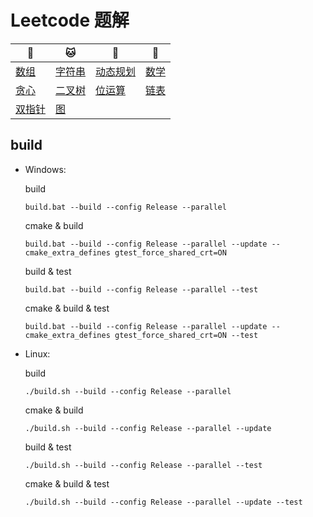 # Leetcode 题解

| :tiger:                         | :cat:                        | :dog:                                  | :dragon:                   |
| ------------------------------- | ---------------------------- | -------------------------------------- | -------------------------- |
| [数组](doc/array.md)            | [字符串](doc/str.md)         | [动态规划](doc/dynamic_programming.md) | [数学](doc/math.md)        |
| [贪心](doc/greedy_algorithm.md) | [二叉树](doc/binary_tree.md) | [位运算](doc/bitwise_operation.md)     | [链表](doc/linked_list.md) |
| [双指针](doc/two_pointers.md)   | [图](doc/graph.md)           |                                        |                            |

## build


- Windows:

  build

  ```shell
  build.bat --build --config Release --parallel
  ```

  cmake & build

  ```shell
  build.bat --build --config Release --parallel --update --cmake_extra_defines gtest_force_shared_crt=ON
  ```

  build & test

  ```shell
  build.bat --build --config Release --parallel --test
  ```

  cmake & build & test

  ```shell
  build.bat --build --config Release --parallel --update --cmake_extra_defines gtest_force_shared_crt=ON --test
  ```

- Linux:

  build
  
  ```shell
  ./build.sh --build --config Release --parallel
  ```

  cmake & build
  
  ```shell
  ./build.sh --build --config Release --parallel --update
  ```
  
  build & test
  
  ```shell
  ./build.sh --build --config Release --parallel --test
  ```
  
  cmake & build & test
  
  ```shell
  ./build.sh --build --config Release --parallel --update --test
  ```

